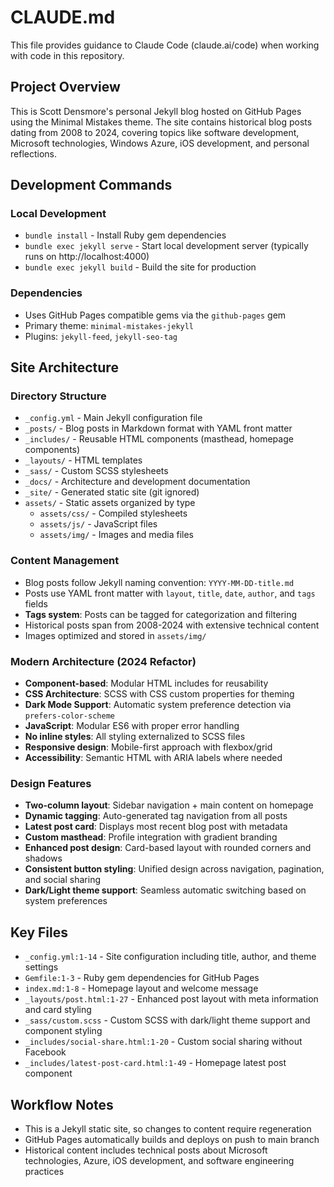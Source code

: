 # CLAUDE.md

This file provides guidance to Claude Code (claude.ai/code) when working with code in this repository.

## Project Overview

This is Scott Densmore's personal Jekyll blog hosted on GitHub Pages using the Minimal Mistakes theme. The site contains historical blog posts dating from 2008 to 2024, covering topics like software development, Microsoft technologies, Windows Azure, iOS development, and personal reflections.

## Development Commands

### Local Development
- `bundle install` - Install Ruby gem dependencies
- `bundle exec jekyll serve` - Start local development server (typically runs on http://localhost:4000)
- `bundle exec jekyll build` - Build the site for production

### Dependencies
- Uses GitHub Pages compatible gems via the `github-pages` gem
- Primary theme: `minimal-mistakes-jekyll`
- Plugins: `jekyll-feed`, `jekyll-seo-tag`

## Site Architecture

### Directory Structure
- `_config.yml` - Main Jekyll configuration file
- `_posts/` - Blog posts in Markdown format with YAML front matter
- `_includes/` - Reusable HTML components (masthead, homepage components)
- `_layouts/` - HTML templates
- `_sass/` - Custom SCSS stylesheets
- `_docs/` - Architecture and development documentation
- `_site/` - Generated static site (git ignored)
- `assets/` - Static assets organized by type
  - `assets/css/` - Compiled stylesheets
  - `assets/js/` - JavaScript files
  - `assets/img/` - Images and media files

### Content Management
- Blog posts follow Jekyll naming convention: `YYYY-MM-DD-title.md`
- Posts use YAML front matter with `layout`, `title`, `date`, `author`, and `tags` fields
- **Tags system**: Posts can be tagged for categorization and filtering
- Historical posts span from 2008-2024 with extensive technical content
- Images optimized and stored in `assets/img/`

### Modern Architecture (2024 Refactor)
- **Component-based**: Modular HTML includes for reusability
- **CSS Architecture**: SCSS with CSS custom properties for theming
- **Dark Mode Support**: Automatic system preference detection via `prefers-color-scheme`
- **JavaScript**: Modular ES6 with proper error handling
- **No inline styles**: All styling externalized to SCSS files
- **Responsive design**: Mobile-first approach with flexbox/grid
- **Accessibility**: Semantic HTML with ARIA labels where needed

### Design Features
- **Two-column layout**: Sidebar navigation + main content on homepage
- **Dynamic tagging**: Auto-generated tag navigation from all posts
- **Latest post card**: Displays most recent blog post with metadata
- **Custom masthead**: Profile integration with gradient branding
- **Enhanced post design**: Card-based layout with rounded corners and shadows
- **Consistent button styling**: Unified design across navigation, pagination, and social sharing
- **Dark/Light theme support**: Seamless automatic switching based on system preferences

## Key Files
- `_config.yml:1-14` - Site configuration including title, author, and theme settings
- `Gemfile:1-3` - Ruby gem dependencies for GitHub Pages
- `index.md:1-8` - Homepage layout and welcome message
- `_layouts/post.html:1-27` - Enhanced post layout with meta information and card styling
- `_sass/custom.scss` - Custom SCSS with dark/light theme support and component styling
- `_includes/social-share.html:1-20` - Custom social sharing without Facebook
- `_includes/latest-post-card.html:1-49` - Homepage latest post component

## Workflow Notes
- This is a Jekyll static site, so changes to content require regeneration
- GitHub Pages automatically builds and deploys on push to main branch
- Historical content includes technical posts about Microsoft technologies, Azure, iOS development, and software engineering practices